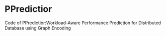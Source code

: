 # PPredictior
Code of PPredictior:Workload-Aware Performance Prediction for Distributed Database using Graph Encoding
